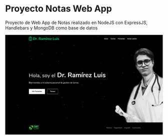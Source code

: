 # Proyecto Notas Web App
Proyecto de Web App de Notas realizado en NodeJS con ExpressJS, Handlebars y MongoDB como base de datos

![Index](https://github.com/juaniarguello/ort-1-2-pnt1-mvc-CentroDeTurnos/blob/master/index.png)
